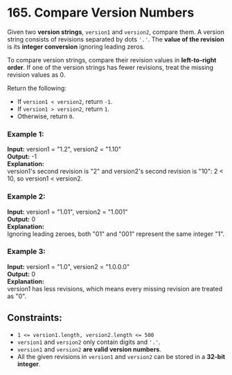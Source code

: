 # 165. Compare Version Numbers

Given two **version strings**, `version1` and `version2`, compare them. A version string consists of revisions separated by dots `'.'`. The **value of the revision** is its **integer conversion** ignoring leading zeros.

To compare version strings, compare their revision values in **left-to-right order**. If one of the version strings has fewer revisions, treat the missing revision values as 0.

Return the following:
- If `version1 < version2`, return `-1`.
- If `version1 > version2`, return `1`.
- Otherwise, return `0`.
 
### Example 1:
**Input:** version1 = "1.2", version2 = "1.10"  
**Output:** -1  
**Explanation:**  
version1's second revision is "2" and version2's second revision is "10": 2 < 10, so version1 < version2.  

### Example 2:
**Input:** version1 = "1.01", version2 = "1.001"   
**Output:** 0  
**Explanation:**  
Ignoring leading zeroes, both "01" and "001" represent the same integer "1".

### Example 3:
**Input:** version1 = "1.0", version2 = "1.0.0.0"  
**Output:** 0  
**Explanation:**  
version1 has less revisions, which means every missing revision are treated as "0".

## Constraints:
- `1 <= version1.length, version2.length <= 500`
- `version1` and `version2` only contain digits and `'.'`.
- `version1` and `version2` **are valid version numbers**.
- All the given revisions in `version1` and `version2` can be stored in a **32-bit integer**.